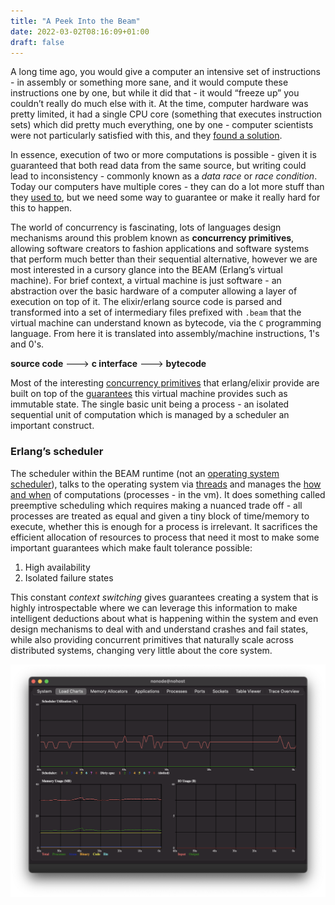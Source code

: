 ```yaml
---
title: "A Peek Into the Beam"
date: 2022-03-02T08:16:09+01:00
draft: false
---
```


A long time ago, you would give a computer an intensive set of instructions - in assembly or something more sane, and 
it would compute these instructions one by one, but while it did that - it would “freeze up” you couldn’t really do much
else with it. At the time, computer hardware was pretty limited, it had a single CPU core 
(something that executes instruction sets) which did pretty much everything, one by one - computer scientists were not particularly 
satisfied with this, and they [found a solution](https://en.wikipedia.org/wiki/Mutual_exclusion). 

In essence, execution of two or more computations is possible - given it is guaranteed that both read
data from the same source, but writing could lead to inconsistency - commonly known as a _data race_ or _race condition_. 
Today our computers have multiple cores - they can do a lot more stuff than they [used to](https://en.wikipedia.org/wiki/Moore%27s_law), 
but we need some way to guarantee or make it really hard for this to happen.

The world of concurrency is fascinating, lots of languages design mechanisms around this problem known as 
**concurrency primitives**, allowing software creators to fashion applications and software systems that perform much better
than their sequential alternative, however we are most interested in a cursory glance into the BEAM 
(Erlang’s virtual machine). For brief context, a virtual machine is just software - an abstraction over the basic
hardware of a computer allowing a layer of execution on top of it. 
The elixir/erlang source code is parsed and transformed into a set of intermediary files prefixed with `.beam` that the 
virtual machine can understand known as bytecode, via the `C` programming language. From here it is translated into 
assembly/machine instructions, 1's and 0's.


**source code**  --->  **c interface** --->  **bytecode**

Most of the interesting [concurrency primitives](https://en.wikipedia.org/wiki/Actor_model) that erlang/elixir provide 
are built on top of the [guarantees](https://ferd.ca/it-s-about-the-guarantees.html) this virtual machine provides such
as immutable state. The single basic unit being a process - 
an isolated sequential unit of computation which is managed by a scheduler an important construct.

### Erlang’s scheduler

The scheduler within the BEAM runtime (not an [operating system scheduler](https://en.wikipedia.org/wiki/Scheduling_(computing))),
talks to the operating system via [threads](https://www.cs.uic.edu/~jbell/CourseNotes/OperatingSystems/4_Threads.html) and 
manages the [how and when](https://hamidreza-s.github.io/erlang/scheduling/real-time/preemptive/migration/2016/02/09/erlang-scheduler-details.html)
of computations (processes - in the vm). It does something called preemptive scheduling which requires making
a nuanced trade off - all processes are treated as equal and given a tiny block of time/memory to execute, whether this
is enough for a process is irrelevant. It sacrifices the efficient allocation of resources to process that need it most
to make some important guarantees which make fault tolerance possible:

1. High availability
2. Isolated failure states

This constant _context switching_ gives guarantees creating a system that is highly introspectable where we can
leverage this information to make intelligent deductions about what is happening within the system and even design
mechanisms to deal with and understand crashes and fail states, while also providing concurrent primitives that naturally
scale across distributed systems, changing very little about the core system.

![Observer showing scheduling](assets/observer.png)
